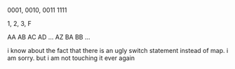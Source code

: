 0001, 0010, 0011 1111

1, 2, 3, F

AA AB AC AD ... AZ BA BB ...

i know about the fact that there is an ugly switch statement instead of map. i am sorry. but i am not touching it ever again
